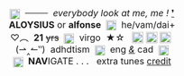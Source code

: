 <div style="text-align:center"><span style="font-size:12pt"><img alt="" height="20" src="https://64.media.tumblr.com/ab17963511d4e425352ecc969c8fcc85/cd30ff3c9008ddf5-ac/s75x75_c1/025315fc396f186c915ba79e04048c1ceee5874a.gif" style="height:auto; vertical-align:middle; width:18px" width="20" />&nbsp;&nbsp;<s>&nbsp;&nbsp; &nbsp; &nbsp; &nbsp;&nbsp;</s>&nbsp; <i>everybody look at me, me !</i>&nbsp;<u>❜</u><br />
<b>ALOYSIUS</b>&nbsp;or&nbsp;<b>alfonse</b>&nbsp;&nbsp;<img alt="" height="20" src="https://i.imgur.com/Gque7rT.gif" style="height:auto; vertical-align:middle; width:18px" width="20" />&nbsp; he/vam/dai+<br />
♡︵&nbsp;&nbsp;<b>21</b> <s>yrs</s>&nbsp;&nbsp;<img alt="" height="20" src="https://i.imgur.com/kuMKpVp.gif" style="height:auto; vertical-align:middle; width:18px" width="20" />&nbsp; virgo&nbsp; ★☆&nbsp; &nbsp;<img alt="" height="27" src="https://i.postimg.cc/jSHDWkt4/Untitled512-20220917095323.png" style="height:20px; margin-top:-3px; vertical-align:middle; width:20px" width="27" />&nbsp;<img alt="" height="27" src="https://i.postimg.cc/PqZnfBHd/Untitled512-20220917093726.png" style="height:20px; margin-top:-3px; vertical-align:middle; width:20px" width="27" />&nbsp;<img alt="" height="27" src="https://i.postimg.cc/Rqrcm6LS/Untitled512-20220917100652.png" style="height:20px; margin-top:-3px; vertical-align:middle; width:20px" width="27" />&nbsp;<br />
(⇀‸↼‶)&nbsp; adhdtism&nbsp;&nbsp;<img alt="" height="20" src="https://i.imgur.com/swR8pLb.gif" style="height:auto; vertical-align:middle; width:18px" width="20" />&nbsp; eng <i><u>&amp;</u></i> cad&nbsp;&nbsp;<img alt="" height="20" src="https://i.imgur.com/4QGg7QE.gif" style="height:auto; vertical-align:middle; width:18px" width="20" /><br />
<img alt="" height="20" src="https://i.imgur.com/2b5C3cq.gif" style="height:auto; vertical-align:middle; width:18px" width="20" />&nbsp;&nbsp;<b>NAV</b>IGATE . . .&nbsp; &nbsp;extra tunes <a href="https://www.quotev.com/kleenexbox">credit</a></span></div>

